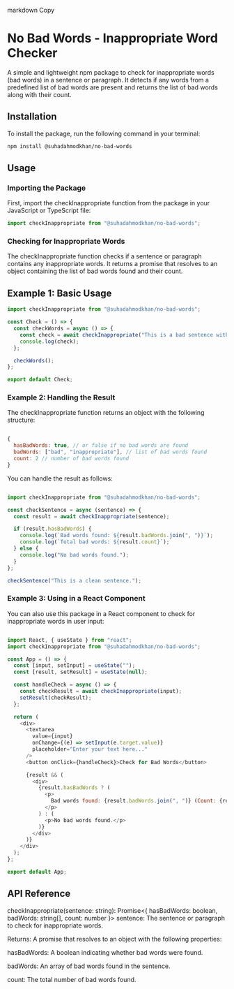 markdown
Copy
# No Bad Words - Inappropriate Word Checker

A simple and lightweight npm package to check for inappropriate words (bad words) in a sentence or paragraph. It detects if any words from a predefined list of bad words are present and returns the list of bad words along with their count.

## Installation

To install the package, run the following command in your terminal:

```bash
npm install @suhadahmodkhan/no-bad-words
```
## Usage
### Importing the Package
First, import the checkInappropriate function from the package in your JavaScript or TypeScript file:

```javascript
import checkInappropriate from "@suhadahmodkhan/no-bad-words";
```
### Checking for Inappropriate Words
The checkInappropriate function checks if a sentence or paragraph contains any inappropriate words. It returns a promise that resolves to an object containing the list of bad words found and their count.

## Example 1: Basic Usage
```javascript
import checkInappropriate from "@suhadahmodkhan/no-bad-words";

const Check = () => {
  const checkWords = async () => {
    const check = await checkInappropriate("This is a bad sentence with some inappropriate words.");
    console.log(check);
  };

  checkWords();
};

export default Check;
```
### Example 2: Handling the Result
The checkInappropriate function returns an object with the following structure:

```javascript

{
  hasBadWords: true, // or false if no bad words are found
  badWords: ["bad", "inappropriate"], // list of bad words found
  count: 2 // number of bad words found
}
```
You can handle the result as follows:

```javascript

import checkInappropriate from "@suhadahmodkhan/no-bad-words";

const checkSentence = async (sentence) => {
  const result = await checkInappropriate(sentence);

  if (result.hasBadWords) {
    console.log(`Bad words found: ${result.badWords.join(", ")}`);
    console.log(`Total bad words: ${result.count}`);
  } else {
    console.log("No bad words found.");
  }
};

checkSentence("This is a clean sentence.");
```
### Example 3: Using in a React Component
You can also use this package in a React component to check for inappropriate words in user input:

```javascript

import React, { useState } from "react";
import checkInappropriate from "@suhadahmodkhan/no-bad-words";

const App = () => {
  const [input, setInput] = useState("");
  const [result, setResult] = useState(null);

  const handleCheck = async () => {
    const checkResult = await checkInappropriate(input);
    setResult(checkResult);
  };

  return (
    <div>
      <textarea
        value={input}
        onChange={(e) => setInput(e.target.value)}
        placeholder="Enter your text here..."
      />
      <button onClick={handleCheck}>Check for Bad Words</button>

      {result && (
        <div>
          {result.hasBadWords ? (
            <p>
              Bad words found: {result.badWords.join(", ")} (Count: {result.count})
            </p>
          ) : (
            <p>No bad words found.</p>
          )}
        </div>
      )}
    </div>
  );
};

export default App;
```
## API Reference
checkInappropriate(sentence: string): Promise<{ hasBadWords: boolean, badWords: string[], count: number }>
sentence: The sentence or paragraph to check for inappropriate words.

Returns: A promise that resolves to an object with the following properties:

hasBadWords: A boolean indicating whether bad words were found.

badWords: An array of bad words found in the sentence.

count: The total number of bad words found.